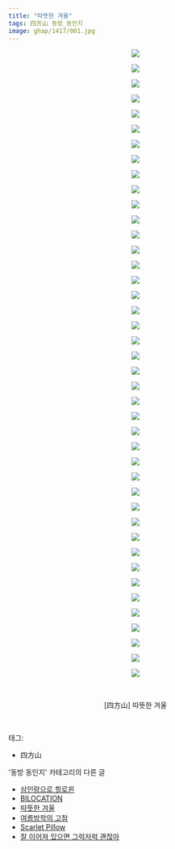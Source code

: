 ```yaml
---
title: "따뜻한 겨울"
tags: 四方山 동방_동인지
image: ghap/1417/001.jpg
---
```

<div class="article">
<p style="text-align: center; clear: none; float: none;"><img src="{{ site.nasurl }}/ghap/1417/001.jpg"/></p>
<p style="text-align: center; clear: none; float: none;"><img src="{{ site.nasurl }}/ghap/1417/002.jpg"/></p>
<p style="text-align: center; clear: none; float: none;"><img src="{{ site.nasurl }}/ghap/1417/003.jpg"/></p>
<p style="text-align: center; clear: none; float: none;"><img src="{{ site.nasurl }}/ghap/1417/004.jpg"/></p>
<p style="text-align: center; clear: none; float: none;"><img src="{{ site.nasurl }}/ghap/1417/005.jpg"/></p>
<p style="text-align: center; clear: none; float: none;"><img src="{{ site.nasurl }}/ghap/1417/006.jpg"/></p>
<p style="text-align: center; clear: none; float: none;"><img src="{{ site.nasurl }}/ghap/1417/007.jpg"/></p>
<p style="text-align: center; clear: none; float: none;"><img src="{{ site.nasurl }}/ghap/1417/008.jpg"/></p>
<p style="text-align: center; clear: none; float: none;"><img src="{{ site.nasurl }}/ghap/1417/009.jpg"/></p>
<p style="text-align: center; clear: none; float: none;"><img src="{{ site.nasurl }}/ghap/1417/010.jpg"/></p>
<p style="text-align: center; clear: none; float: none;"><img src="{{ site.nasurl }}/ghap/1417/011.jpg"/></p>
<p style="text-align: center; clear: none; float: none;"><img src="{{ site.nasurl }}/ghap/1417/012.jpg"/></p>
<p style="text-align: center; clear: none; float: none;"><img src="{{ site.nasurl }}/ghap/1417/013.jpg"/></p>
<p style="text-align: center; clear: none; float: none;"><img src="{{ site.nasurl }}/ghap/1417/014.jpg"/></p>
<p style="text-align: center; clear: none; float: none;"><img src="{{ site.nasurl }}/ghap/1417/015.jpg"/></p>
<p style="text-align: center; clear: none; float: none;"><img src="{{ site.nasurl }}/ghap/1417/016.jpg"/></p>
<p style="text-align: center; clear: none; float: none;"><img src="{{ site.nasurl }}/ghap/1417/017.jpg"/></p>
<p style="text-align: center; clear: none; float: none;"><img src="{{ site.nasurl }}/ghap/1417/018.jpg"/></p>
<p style="text-align: center; clear: none; float: none;"><img src="{{ site.nasurl }}/ghap/1417/019.jpg"/></p>
<p style="text-align: center; clear: none; float: none;"><img src="{{ site.nasurl }}/ghap/1417/020.jpg"/></p>
<p style="text-align: center; clear: none; float: none;"><img src="{{ site.nasurl }}/ghap/1417/021.jpg"/></p>
<p style="text-align: center; clear: none; float: none;"><img src="{{ site.nasurl }}/ghap/1417/022.jpg"/></p>
<p style="text-align: center; clear: none; float: none;"><img src="{{ site.nasurl }}/ghap/1417/023.jpg"/></p>
<p style="text-align: center; clear: none; float: none;"><img src="{{ site.nasurl }}/ghap/1417/024.jpg"/></p>
<p style="text-align: center; clear: none; float: none;"><img src="{{ site.nasurl }}/ghap/1417/025.jpg"/></p>
<p style="text-align: center; clear: none; float: none;"><img src="{{ site.nasurl }}/ghap/1417/026.jpg"/></p>
<p style="text-align: center; clear: none; float: none;"><img src="{{ site.nasurl }}/ghap/1417/027.jpg"/></p>
<p style="text-align: center; clear: none; float: none;"><img src="{{ site.nasurl }}/ghap/1417/028.jpg"/></p>
<p style="text-align: center; clear: none; float: none;"><img src="{{ site.nasurl }}/ghap/1417/029.jpg"/></p>
<p style="text-align: center; clear: none; float: none;"><img src="{{ site.nasurl }}/ghap/1417/030.jpg"/></p>
<p style="text-align: center; clear: none; float: none;"><img src="{{ site.nasurl }}/ghap/1417/031.jpg"/></p>
<p style="text-align: center; clear: none; float: none;"><img src="{{ site.nasurl }}/ghap/1417/032.jpg"/></p>
<p style="text-align: center; clear: none; float: none;"><img src="{{ site.nasurl }}/ghap/1417/033.jpg"/></p>
<p style="text-align: center; clear: none; float: none;"><img src="{{ site.nasurl }}/ghap/1417/034.jpg"/></p>
<p style="text-align: center; clear: none; float: none;"><img src="{{ site.nasurl }}/ghap/1417/035.jpg"/></p>
<p style="text-align: center; clear: none; float: none;"><img src="{{ site.nasurl }}/ghap/1417/036.jpg"/></p>
<p style="text-align: center; clear: none; float: none;"><img src="{{ site.nasurl }}/ghap/1417/037.jpg"/></p>
<p style="text-align: center; clear: none; float: none;"><img src="{{ site.nasurl }}/ghap/1417/038.jpg"/></p>
<p style="text-align: center; clear: none; float: none;"><img src="{{ site.nasurl }}/ghap/1417/039.jpg"/></p>
<p style="text-align: center; clear: none; float: none;"><img src="{{ site.nasurl }}/ghap/1417/040.jpg"/></p>
<p style="text-align: center; clear: none; float: none;"><img src="{{ site.nasurl }}/ghap/1417/041.jpg"/></p>
<p style="text-align: center; clear: none; float: none;"><img src="{{ site.nasurl }}/ghap/1417/042.jpg"/></p>
<p style="text-align: center; clear: none; float: none;"><br/></p>
<p style="text-align: center; clear: none; float: none;">[四方山] 따뜻한 겨울</p>
<p><br/></p>
</div><div class="tagTrail">
<p>태그: </p>
<ul>
<li>四方山</li>
</ul>
</div><div class="another">
<p>'동방 동인지' 카테고리의 다른 글</p>
<ul>
<li><a href="/2016-08-08-ghap_1419">삼인랑으로 할로윈</a></li>
<li><a href="/2016-08-08-ghap_1418">BILOCATION</a></li>
<li><a href="/2016-08-08-ghap_1417">따뜻한 겨울</a></li>
<li><a href="/2016-08-08-ghap_1415">여름방학의 고참</a></li>
<li><a href="/2016-08-08-ghap_1414">Scarlet Pillow</a></li>
<li><a href="/2016-08-08-ghap_1413">잘 이어져 있으면 그럭저럭 괜찮아</a></li>
</ul>
</div><div class="cb_module cb_fluid">
<div class="cb_wrt cb_profile">
</div><!-- commentList close -->
</div>